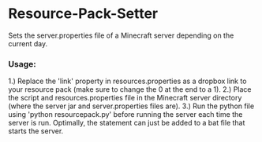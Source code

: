 # Resource-Pack-Setter
Sets the server.properties file of a Minecraft server depending on the current day.

### Usage:
1.) Replace the 'link' property in resources.properties as a dropbox link to your resource pack (make sure to change the 0 at the end to a 1).
2.) Place the script and resources.properties file in the Minecraft server directory (where the server jar and server.properties files are).
3.) Run the python file using 'python resourcepack.py' before running the server each time the server is run. Optimally, the statement can just be added to a bat file that starts the server.
